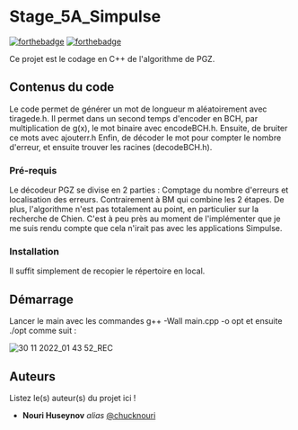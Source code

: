 # Stage_5A_Simpulse
[![forthebadge](http://forthebadge.com/images/badges/built-with-love.svg)](http://forthebadge.com)  [![forthebadge](http://forthebadge.com/images/badges/powered-by-electricity.svg)](http://forthebadge.com)

Ce projet est le codage en C++ de l'algorithme de PGZ.

## Contenus du code
Le code permet de générer un mot de longueur m aléatoirement avec tiragede.h.
Il permet dans un second temps d'encoder en BCH, par multiplication de g(x), le mot binaire avec encodeBCH.h.
Ensuite, de bruiter ce mots avec ajouterr.h
Enfin, de décoder le mot pour compter le nombre d'erreur, et ensuite trouver les racines (decodeBCH.h).

### Pré-requis
Le décodeur PGZ se divise en 2 parties : Comptage du nombre d'erreurs et localisation des erreurs. Contrairement à BM qui combine les 2 étapes. De plus, l'algorithme n'est pas totalement au point, en particulier sur la recherche de Chien. C'est à peu près au moment de l'implémenter que je me suis rendu compte que cela n'irait pas avec les applications Simpulse.

### Installation


Il suffit simplement de recopier le répertoire en local.

## Démarrage

Lancer le main avec les commandes g++ -Wall main.cpp -o opt et ensuite ./opt comme suit :

![30 11 2022_01 43 52_REC](https://user-images.githubusercontent.com/87069145/204685720-ffd633fb-564a-411d-b948-59e93d9d8cee.gif)

## Auteurs
Listez le(s) auteur(s) du projet ici !
* **Nouri Huseynov** _alias_ [@chucknouri](https://github.com/chucknouri)
